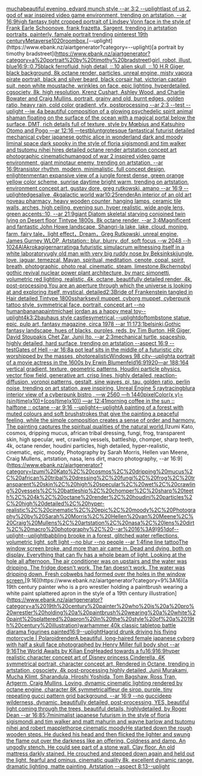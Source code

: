 [mucha](https://www.ebank.nz/aiartgenerator?category=mucha)[beautiful evening, edvard munch style --ar 3:2 --uplight](https://www.ebank.nz/aiartgenerator?category=beautiful%20evening%2C%20edvard%20munch%20style%20--ar%203%3A2%20--uplight)[last of us 2, god of war inspired video game environment, trending on artstation, --ar 16:9](https://www.ebank.nz/aiartgenerator?category=last%20of%20us%202%2C%20god%20of%20war%20inspired%20video%20game%20environment%2C%20trending%20on%20artstation%2C%20--ar%2016%3A9)[high fantasy tight cropped portrait of Lindsey Vonn face in the style of Frank Earle Schoonove, frank frazetta, Sargent, trending in artstation portraits, painterly, famale portrait trending pinterest 19th century](https://www.ebank.nz/aiartgenerator?category=high%20fantasy%20tight%20cropped%20portrait%20of%20Lindsey%20Vonn%20face%20in%20the%20style%20of%20Frank%20Earle%20Schoonove%2C%20frank%20frazetta%2C%20Sargent%2C%20trending%20in%20artstation%20portraits%2C%20painterly%2C%20famale%20portrait%20trending%20pinterest%2019th%20century)[Metaverse](https://www.ebank.nz/aiartgenerator?category=Metaverse)[1020](https://www.ebank.nz/aiartgenerator?category=1020)[room](https://www.ebank.nz/aiartgenerator?category=room)[box.](https://www.ebank.nz/aiartgenerator?category=box.)[--uplight](https://www.ebank.nz/aiartgenerator?category=--uplight)[a portrait by timothy bradstreet](https://www.ebank.nz/aiartgenerator?category=a%20portrait%20by%20timothy%20bradstreet)[girl, robot, illust, blue](https://www.ebank.nz/aiartgenerator?category=girl%2C%20robot%2C%20illust%2C%20blue)[16:9](https://www.ebank.nz/aiartgenerator?category=16%3A9)[::0.75](https://www.ebank.nz/aiartgenerator?category=%3A%3A0.75)[black ferrofluid, high detail, ::.10 alien skull, ::.10 H.R Giger, black background, 8k octane render, particles, unreal engine, misty vapor](https://www.ebank.nz/aiartgenerator?category=black%20ferrofluid%2C%20high%20detail%2C%20%3A%3A.10%20alien%20skull%2C%20%3A%3A.10%20H.R%20Giger%2C%20black%20background%2C%208k%20octane%20render%2C%20particles%2C%20unreal%20engine%2C%20misty%20vapor)[a pirate portrait, black and silver beard, black corsair hat, victorian captain suit, neon white moustache, wrinkles on face, epic lighting, hyperdetailed, cgsociety, 8k, high resolution, Krenz Cushart, Ashley Wood, and Charlie Bowater and Craig Mullins, portrait, grainy and old, burnt edges, golden ratio, heavy rain, cold color gradient, vfx, postprocessing --ar 2:3 --test --uplight --iw 4](https://www.ebank.nz/aiartgenerator?category=a%20pirate%20portrait%2C%20black%20and%20silver%20beard%2C%20black%20corsair%20hat%2C%20victorian%20captain%20suit%2C%20neon%20white%20moustache%2C%20wrinkles%20on%20face%2C%20epic%20lighting%2C%20hyperdetailed%2C%20cgsociety%2C%208k%2C%20high%20resolution%2C%20Krenz%20Cushart%2C%20Ashley%20Wood%2C%20and%20Charlie%20Bowater%20and%20Craig%20Mullins%2C%20portrait%2C%20grainy%20and%20old%2C%20burnt%20edges%2C%20golden%20ratio%2C%20heavy%20rain%2C%20cold%20color%20gradient%2C%20vfx%2C%20postprocessing%20--ar%202%3A3%20--test%20--uplight%20--iw%204)[a beautiful composition of a glowing psychedelic spirit animal shaman floating on the surface of the ocean with a magical portal below the surface, DMT,  rich details full of texture, style by Mœbius and Katsuhiro Otomo and Pogo —ar 12:16 —test](https://www.ebank.nz/aiartgenerator?category=a%20beautiful%20composition%20of%20a%20glowing%20psychedelic%20spirit%20animal%20shaman%20floating%20on%20the%20surface%20of%20the%20ocean%20with%20a%20magical%20portal%20below%20the%20surface%2C%20DMT%2C%20%20rich%20details%20full%20of%20texture%2C%20style%20by%20M%C5%93bius%20and%20Katsuhiro%20Otomo%20and%20Pogo%20%E2%80%94ar%2012%3A16%20%E2%80%94test)[blunt](https://www.ebank.nz/aiartgenerator?category=blunt)[grotesque fantastical futurist detailed mechanical cyber japanese gothic alice in wonderland dark and moody liminal space dark spooky in the style of floria sigismondi and tim walker and tsutomu nihei hires detailed octane render artstation concept art photographic cinematic](https://www.ebank.nz/aiartgenerator?category=grotesque%20fantastical%20futurist%20detailed%20mechanical%20cyber%20japanese%20gothic%20alice%20in%20wonderland%20dark%20and%20moody%20liminal%20space%20dark%20spooky%20in%20the%20style%20of%20floria%20sigismondi%20and%20tim%20walker%20and%20tsutomu%20nihei%20hires%20detailed%20octane%20render%20artstation%20concept%20art%20photographic%20cinematic)[human](https://www.ebank.nz/aiartgenerator?category=human)[god of war 2 inspired video game environment, giant minotaur enemy, trending on artstation, --ar 16:9](https://www.ebank.nz/aiartgenerator?category=god%20of%20war%202%20inspired%20video%20game%20environment%2C%20giant%20minotaur%20enemy%2C%20trending%20on%20artstation%2C%20--ar%2016%3A9)[transistor rhythm, modern, minimalistic, full concept design, enlightenment](https://www.ebank.nz/aiartgenerator?category=transistor%20rhythm%2C%20modern%2C%20minimalistic%2C%20full%20concept%20design%2C%20enlightenment)[an expansive view of a jungle forest dense, green orange yellow color scheme, sunrise daytime bright warm, trending on artstation, environment concept art, gustav dore, greg rutkowski, amano --ar 16:9 --uplight](https://www.ebank.nz/aiartgenerator?category=an%20expansive%20view%20of%20a%20jungle%20forest%20dense%2C%20green%20orange%20yellow%20color%20scheme%2C%20sunrise%20daytime%20bright%20warm%2C%20trending%20on%20artstation%2C%20environment%20concept%20art%2C%20gustav%20dore%2C%20greg%20rutkowski%2C%20amano%20--ar%2016%3A9%20--uplight)[edges](https://www.ebank.nz/aiartgenerator?category=edges)[alive, 4k](https://www.ebank.nz/aiartgenerator?category=alive%2C%204k)[galactic world war](https://www.ebank.nz/aiartgenerator?category=galactic%20world%20war)[10:25](https://www.ebank.nz/aiartgenerator?category=10%3A25)[render](https://www.ebank.nz/aiartgenerator?category=render)[An interior of an old art noveau pharmacy, heavy wooden counter, hanging lamps, ceramic tile walls, arches, high ceiling, evening sun, hyper realistic, wide angle lens, green accents::10, --ar 21:9](https://www.ebank.nz/aiartgenerator?category=An%20interior%20of%20an%20old%20art%20noveau%20pharmacy%2C%20heavy%20wooden%20counter%2C%20hanging%20lamps%2C%20ceramic%20tile%20walls%2C%20arches%2C%20high%20ceiling%2C%20evening%20sun%2C%20hyper%20realistic%2C%20wide%20angle%20lens%2C%20green%20accents%3A%3A10%2C%20--ar%2021%3A9)[giant Diatom skeletal starving conjoined twin lying on Desert floor Tintype 1800s, 8k octane render, --ar 3:4](https://www.ebank.nz/aiartgenerator?category=giant%20Diatom%20skeletal%20starving%20conjoined%20twin%20lying%20on%20Desert%20floor%20Tintype%201800s%2C%208k%20octane%20render%2C%20--ar%203%3A4)[Magnificent and fantastic John Howe landscape, Shangri-la lake, lake, cloud, moning, farm, fairy tale，light effect，Dream，Greg Rutkowski, unreal engine, James Gurney WLOP, Artstation:: blur, blurry, dof, soft focus --w 2048 --h 1024](https://www.ebank.nz/aiartgenerator?category=Magnificent%20and%20fantastic%20John%20Howe%20landscape%2C%20Shangri-la%20lake%2C%20lake%2C%20cloud%2C%20moning%2C%20farm%2C%20fairy%20tale%EF%BC%8Clight%20effect%EF%BC%8CDream%EF%BC%8CGreg%20Rutkowski%2C%20unreal%20engine%2C%20James%20Gurney%20WLOP%2C%20Artstation%3A%3A%20blur%2C%20blurry%2C%20dof%2C%20soft%20focus%20--w%202048%20--h%201024)[AlAkroka](https://www.ebank.nz/aiartgenerator?category=AlAkroka)[giger](https://www.ebank.nz/aiartgenerator?category=giger)[narrating](https://www.ebank.nz/aiartgenerator?category=narrating)[a futuristic simulacrum witnessing itself in a white laboratory](https://www.ebank.nz/aiartgenerator?category=a%20futuristic%20simulacrum%20witnessing%20itself%20in%20a%20white%20laboratory)[ugly old man with very big ruddy nose by Beksinkski](https://www.ebank.nz/aiartgenerator?category=ugly%20old%20man%20with%20very%20big%20ruddy%20nose%20by%20Beksinkski)[jungle, love, jaguar, temezcal, Mayan, spiritual, meditation, cenote, copal, spirit, breath, photographic, photo real, cinematic, steam, limestone,](https://www.ebank.nz/aiartgenerator?category=jungle%2C%20love%2C%20jaguar%2C%20temezcal%2C%20Mayan%2C%20spiritual%2C%20meditation%2C%20cenote%2C%20copal%2C%20spirit%2C%20breath%2C%20photographic%2C%20photo%20real%2C%20cinematic%2C%20steam%2C%20limestone%2C)[8k](https://www.ebank.nz/aiartgenerator?category=8k)[chernobyl gothic revival nuclear power plant  architecture, by marc simonetti, volumetric red lighting, realistic, 4k, octane, beautifully detailed render, 4k, post-processing,](https://www.ebank.nz/aiartgenerator?category=chernobyl%20gothic%20revival%20nuclear%20power%20plant%20%20architecture%2C%20by%20marc%20simonetti%2C%20volumetric%20red%20lighting%2C%20realistic%2C%204k%2C%20octane%2C%20beautifully%20detailed%20render%2C%204k%2C%20post-processing%2C)[You are an aperture through which the universe is looking at and exploring itself, mystical, detailed](https://www.ebank.nz/aiartgenerator?category=You%20are%20an%20aperture%20through%20which%20the%20universe%20is%20looking%20at%20and%20exploring%20itself%2C%20mystical%2C%20detailed)[2:3](https://www.ebank.nz/aiartgenerator?category=2%3A3)[Bride of Frankenstein tangled in Hair detailed Tintype 1800s](https://www.ebank.nz/aiartgenerator?category=Bride%20of%20Frankenstein%20tangled%20in%20Hair%20detailed%20Tintype%201800s)[sharks](https://www.ebank.nz/aiartgenerator?category=sharks)[evil muppet, cyborg muppet, cyberpunk tattoo style, symmetrical face, portrait, concept art --no human](https://www.ebank.nz/aiartgenerator?category=evil%20muppet%2C%20cyborg%20muppet%2C%20cyberpunk%20tattoo%20style%2C%20symmetrical%20face%2C%20portrait%2C%20concept%20art%20--no%20human)[banana](https://www.ebank.nz/aiartgenerator?category=banana)[paint](https://www.ebank.nz/aiartgenerator?category=paint)[michael jordan as a happy meal toy](https://www.ebank.nz/aiartgenerator?category=michael%20jordan%20as%20a%20happy%20meal%20toy)[--uplight](https://www.ebank.nz/aiartgenerator?category=--uplight)[4k](https://www.ebank.nz/aiartgenerator?category=4k)[3:2](https://www.ebank.nz/aiartgenerator?category=3%3A2)[bauhaus style castle](https://www.ebank.nz/aiartgenerator?category=bauhaus%20style%20castle)[symetrical,](https://www.ebank.nz/aiartgenerator?category=symetrical%2C)[--uplight](https://www.ebank.nz/aiartgenerator?category=--uplight)[dof](https://www.ebank.nz/aiartgenerator?category=dof)[tombstone statue, epic, pulp art, fantasy magazine, circa 1978 --ar 11:17](https://www.ebank.nz/aiartgenerator?category=tombstone%20statue%2C%20epic%2C%20pulp%20art%2C%20fantasy%20magazine%2C%20circa%201978%20--ar%2011%3A17)[3:1](https://www.ebank.nz/aiartgenerator?category=3%3A1)[belsinki,](https://www.ebank.nz/aiartgenerator?category=belsinki%2C)[Gothic fantasy landscape, hues of blacks, purples, reds, by Tim Burton, HR Giger, David Stoupakis Chet Zar, Junji Ito. --ar 2:3](https://www.ebank.nz/aiartgenerator?category=Gothic%20fantasy%20landscape%2C%20hues%20of%20blacks%2C%20purples%2C%20reds%2C%20by%20Tim%20Burton%2C%20HR%20Giger%2C%20David%20Stoupakis%20Chet%20Zar%2C%20Junji%20Ito.%20--ar%202%3A3)[mechanical turtle, spaceship, highly detailed, hard surface, trending on artstation --aspect 16:9 --test](https://www.ebank.nz/aiartgenerator?category=mechanical%20turtle%2C%20spaceship%2C%20highly%20detailed%2C%20hard%20surface%2C%20trending%20on%20artstation%20--aspect%2016%3A9%20--test)[Gates of Hell --ar 16:8](https://www.ebank.nz/aiartgenerator?category=Gates%20of%20Hell%20--ar%2016%3A8)[a pot leaf sits in the middle of a futuristic city, worshipped by the masses, photorealistic](https://www.ebank.nz/aiartgenerator?category=a%20pot%20leaf%20sits%20in%20the%20middle%20of%20a%20futuristic%20city%2C%20worshipped%20by%20the%20masses%2C%20photorealistic)[Windows 98 city](https://www.ebank.nz/aiartgenerator?category=Windows%2098%20city)[--uplight](https://www.ebank.nz/aiartgenerator?category=--uplight)[a portrait of a movie actress in the 1600s by Erwin Blumenfeld](https://www.ebank.nz/aiartgenerator?category=a%20portrait%20of%20a%20movie%20actress%20in%20the%201600s%20by%20Erwin%20Blumenfeld)[16:9](https://www.ebank.nz/aiartgenerator?category=16%3A9)[1920](https://www.ebank.nz/aiartgenerator?category=1920)[—ar 188:164 vertical gradient, texture, geometric patterns, Houdini particle physics, vector flow field, generative art, crisp lines, highly detailed, reaction-diffusion, voronoi patterns, gestalt, sine waves, pi, tau, golden ratio, perlin noise, trending on art station, awe inspiring, Unreal Engine 5 raytracing](https://www.ebank.nz/aiartgenerator?category=%E2%80%94ar%20188%3A164%20vertical%20gradient%2C%20texture%2C%20geometric%20patterns%2C%20Houdini%20particle%20physics%2C%20vector%20flow%20field%2C%20generative%20art%2C%20crisp%20lines%2C%20highly%20detailed%2C%20reaction-diffusion%2C%20voronoi%20patterns%2C%20gestalt%2C%20sine%20waves%2C%20pi%2C%20tau%2C%20golden%20ratio%2C%20perlin%20noise%2C%20trending%20on%20art%20station%2C%20awe%20inspiring%2C%20Unreal%20Engine%205%20raytracing)[blur](https://www.ebank.nz/aiartgenerator?category=blur)[a interior view of a cyberpunk bistro , —w 2560 —h 1440](https://www.ebank.nz/aiartgenerator?category=a%20interior%20view%20of%20a%20cyberpunk%20bistro%20%2C%20%E2%80%94w%202560%20%E2%80%94h%201440)[pixelColor(x,y)=(sin(time)x10)+(cos(time)x10)) —ar 12:41](https://www.ebank.nz/aiartgenerator?category=pixelColor%28x%2Cy%29%3D%28sin%28time%29x10%29%2B%28cos%28time%29x10%29%29%20%E2%80%94ar%2012%3A41)[morning coffee in the sun :: halftone :: octane --ar 9:16 --uplight](https://www.ebank.nz/aiartgenerator?category=morning%20coffee%20in%20the%20sun%20%3A%3A%20halftone%20%3A%3A%20octane%20--ar%209%3A16%20--uplight)[<--uplight](https://www.ebank.nz/aiartgenerator?category=%3C--uplight)[A painting of a forest with muted colours and soft brushstrokes that give the painting a peaceful feeling, while the simple composition creates a sense of order and harmony. The painting captures the spiritual qualities of the natural world.](https://www.ebank.nz/aiartgenerator?category=A%20painting%20of%20a%20forest%20with%20muted%20colours%20and%20soft%20brushstrokes%20that%20give%20the%20painting%20a%20peaceful%20feeling%2C%20while%20the%20simple%20composition%20creates%20a%20sense%20of%20order%20and%20harmony.%20The%20painting%20captures%20the%20spiritual%20qualities%20of%20the%20natural%20world.)[Izumi Kato, cosmos, dripping mucus, african tribal dressing, fungi, frog, transparent skin, high specular, wet, crawling vessels, battleship, chomper, sharp teeth, 4k, octane render, houdini particles, high detailed, hyper-realistic, cinematic, epic, moody, Photography by Sarah Morris, Hellen van Meene, Craig Mullens, artstation, nasa, lens dirt, macro photography, --ar 16:9](https://www.ebank.nz/aiartgenerator?category=Izumi%20Kato%2C%20cosmos%2C%20dripping%20mucus%2C%20african%20tribal%20dressing%2C%20fungi%2C%20frog%2C%20transparent%20skin%2C%20high%20specular%2C%20wet%2C%20crawling%20vessels%2C%20battleship%2C%20chomper%2C%20sharp%20teeth%2C%204k%2C%20octane%20render%2C%20houdini%20particles%2C%20high%20detailed%2C%20hyper-realistic%2C%20cinematic%2C%20epic%2C%20moody%2C%20Photography%20by%20Sarah%20Morris%2C%20Hellen%20van%20Meene%2C%20Craig%20Mullens%2C%20artstation%2C%20nasa%2C%20lens%20dirt%2C%20macro%20photography%2C%20--ar%2016%3A9)[95](https://www.ebank.nz/aiartgenerator?category=95)[1](https://www.ebank.nz/aiartgenerator?category=1)[dof](https://www.ebank.nz/aiartgenerator?category=dof)[--uplight](https://www.ebank.nz/aiartgenerator?category=--uplight)[--uplight](https://www.ebank.nz/aiartgenerator?category=--uplight)[babbling brooke in a forest, glitched water reflections, volumetric light, soft light   --no blur --no people   --ar 1:4](https://www.ebank.nz/aiartgenerator?category=babbling%20brooke%20in%20a%20forest%2C%20glitched%20water%20reflections%2C%20volumetric%20light%2C%20soft%20light%20%20%20--no%20blur%20--no%20people%20%20%20--ar%201%3A4)[fine line tattoo](https://www.ebank.nz/aiartgenerator?category=fine%20line%20tattoo)[The window screen broke, and more than air came in.  Dead and dying, both on display. Everything that can fly has a whole beam of light.  Looking at the hole all afternoon.  The air conditioner was on upstairs and the water was dripping.  The fridge doesn't work. The fan doesn't work.  The water was dripping down.  Fresh cobwebs had formed over the holes in the window screen.](https://www.ebank.nz/aiartgenerator?category=The%20window%20screen%20broke%2C%20and%20more%20than%20air%20came%20in.%20%20Dead%20and%20dying%2C%20both%20on%20display.%20Everything%20that%20can%20fly%20has%20a%20whole%20beam%20of%20light.%20%20Looking%20at%20the%20hole%20all%20afternoon.%20%20The%20air%20conditioner%20was%20on%20upstairs%20and%20the%20water%20was%20dripping.%20%20The%20fridge%20doesn%27t%20work.%20The%20fan%20doesn%27t%20work.%20%20The%20water%20was%20dripping%20down.%20%20Fresh%20cobwebs%20had%20formed%20over%20the%20holes%20in%20the%20window%20screen.)[9:16](https://www.ebank.nz/aiartgenerator?category=9%3A16)[a 19th century painter who is a pro wrestler holding a paintbrush wearing a white paint splattered apron in the style of a 19th century illustration](https://www.ebank.nz/aiartgenerator?category=a%2019th%20century%20painter%20who%20is%20a%20pro%20wrestler%20holding%20a%20paintbrush%20wearing%20a%20white%20paint%20splattered%20apron%20in%20the%20style%20of%20a%2019th%20century%20illustration)[warhammer 40k classic tabletop battle diarama figurines painted](https://www.ebank.nz/aiartgenerator?category=warhammer%2040k%20classic%20tabletop%20battle%20diarama%20figurines%20painted)[16:9](https://www.ebank.nz/aiartgenerator?category=16%3A9)[--uplight](https://www.ebank.nz/aiartgenerator?category=--uplight)[Hagrid drunk driving his flying motorcycle | Polaroid](https://www.ebank.nz/aiartgenerator?category=Hagrid%20drunk%20driving%20his%20flying%20motorcycle%20%7C%20Polaroid)[render](https://www.ebank.nz/aiartgenerator?category=render)[A beautiful, long-haired female japanese cyborg with half a skull face photographed by Henry Miller full body shot --ar 9:16](https://www.ebank.nz/aiartgenerator?category=A%20beautiful%2C%20long-haired%20female%20japanese%20cyborg%20with%20half%20a%20skull%20face%20photographed%20by%20Henry%20Miller%20full%20body%20shot%20--ar%209%3A16)[The World Awaits by Kilian Eng](https://www.ebank.nz/aiartgenerator?category=The%20World%20Awaits%20by%20Kilian%20Eng)[Headed towards a fu](https://www.ebank.nz/aiartgenerator?category=Headed%20towards%20a%20fu)[16:9](https://www.ebank.nz/aiartgenerator?category=16%3A9)[16:9](https://www.ebank.nz/aiartgenerator?category=16%3A9)[hyper realistic character concept art of Disney princess Cinderella, 4K symmetrical portrait, character concept art, Rendered in Octane, trending in artstation, cgsociety, 4k post-processing highly detailed, Junji Murakami, Mucha Klimt, Sharandula, Hiroshi Yoshida, Tom Bagshaw, Ross Tran, Artgerm, Craig Mullins, Loving, dynamic cinematic lighting rendered by octane engine, character 8K symmetrical](https://www.ebank.nz/aiartgenerator?category=hyper%20realistic%20character%20concept%20art%20of%20Disney%20princess%20Cinderella%2C%204K%20symmetrical%20portrait%2C%20character%20concept%20art%2C%20Rendered%20in%20Octane%2C%20trending%20in%20artstation%2C%20cgsociety%2C%204k%20post-processing%20highly%20detailed%2C%20Junji%20Murakami%2C%20Mucha%20Klimt%2C%20Sharandula%2C%20Hiroshi%20Yoshida%2C%20Tom%20Bagshaw%2C%20Ross%20Tran%2C%20Artgerm%2C%20Craig%20Mullins%2C%20Loving%2C%20dynamic%20cinematic%20lighting%20rendered%20by%20octane%20engine%2C%20character%208K%20symmetrical)[fleur de sirop. purple. tiny repeating gucci pattern grid background. --ar 16:9 --no gucci](https://www.ebank.nz/aiartgenerator?category=fleur%20de%20sirop.%20purple.%20tiny%20repeating%20gucci%20pattern%20grid%20background.%20--ar%2016%3A9%20--no%20gucci)[deep wilderness, dynamic, beautifully detailed, post-processing, YES, beautiful light coming through the trees, beautiful details, highlydetailed, by Roger Dean --ar 16:8](https://www.ebank.nz/aiartgenerator?category=deep%20wilderness%2C%20dynamic%2C%20beautifully%20detailed%2C%20post-processing%2C%20YES%2C%20beautiful%20light%20coming%20through%20the%20trees%2C%20beautiful%20details%2C%20highlydetailed%2C%20by%20Roger%20Dean%20--ar%2016%3A8)[5:7](https://www.ebank.nz/aiartgenerator?category=5%3A7)[minimalist japanese futurism  in the style of floria sigismondi and tim walker and matt mahurin and wayne barlow and tsutomu nihei and robert mapplethorpe cinematic moody](https://www.ebank.nz/aiartgenerator?category=minimalist%20japanese%20futurism%20%20in%20the%20style%20of%20floria%20sigismondi%20and%20tim%20walker%20and%20matt%20mahurin%20and%20wayne%20barlow%20and%20tsutomu%20nihei%20and%20robert%20mapplethorpe%20cinematic%20moody)[He started down the rough wooden steps. He ducked his head and then flicked the lighter and swung the flame out over the darkness like an offering. Coldness and damp. An ungodly stench. He could see part of a stone wall. Clay floor. An old mattress darkly stained. He crouched and stepped down again and held out the light, fearful and ominus, cinematic quality 8k, excellent dynamic range, dramatic lighting, matte painting, Artstation --aspect 8:13](https://www.ebank.nz/aiartgenerator?category=He%20started%20down%20the%20rough%20wooden%20steps.%20He%20ducked%20his%20head%20and%20then%20flicked%20the%20lighter%20and%20swung%20the%20flame%20out%20over%20the%20darkness%20like%20an%20offering.%20Coldness%20and%20damp.%20An%20ungodly%20stench.%20He%20could%20see%20part%20of%20a%20stone%20wall.%20Clay%20floor.%20An%20old%20mattress%20darkly%20stained.%20He%20crouched%20and%20stepped%20down%20again%20and%20held%20out%20the%20light%2C%20fearful%20and%20ominus%2C%20cinematic%20quality%208k%2C%20excellent%20dynamic%20range%2C%20dramatic%20lighting%2C%20matte%20painting%2C%20Artstation%20--aspect%208%3A13)[--uplight](https://www.ebank.nz/aiartgenerator?category=--uplight)